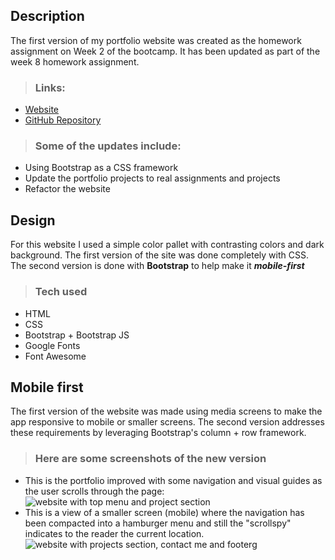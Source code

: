 
## Description

The first version of my portfolio website was created as the homework assignment on Week 2 of the bootcamp.
It has been updated as part of the week 8 homework assignment.

> ### Links:
- [Website](https://nnassarv.github.io/Personal-Portfolio/)
- [GitHub Repository](https://github.com/nnassarv/Personal-Portfolio)

> ### Some of the updates include:
- Using Bootstrap as a CSS framework
- Update the portfolio projects to real assignments and projects
- Refactor the website


## Design
For this website I used a simple color pallet with contrasting colors and dark background.
The first version of the site was done completely with CSS.
The second version is done with **Bootstrap** to help make it ***mobile-first***

> ### Tech used
- HTML
- CSS
- Bootstrap + Bootstrap JS
- Google Fonts
- Font Awesome


## Mobile first
The first version of the website was made using media screens to make the app responsive to mobile or smaller screens. The second version addresses these requirements by leveraging Bootstrap's column + row framework.

> ### Here are some screenshots of the new version
- This is the portfolio improved with some navigation and visual guides as the user scrolls through the page:
![website with top menu and project section](./assets/images/Nabil_s_Portfolio.png) 
- This is a view of a smaller screen (mobile) where the navigation has been compacted into a hamburger menu and still the "scrollspy" indicates to the reader the current location.
![website with projects section, contact me and footer](./assets/images/Nabil_s_Portfolio-2.png)g